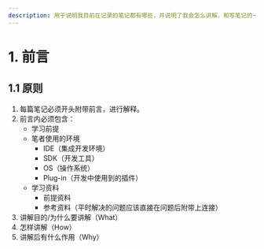 ```yaml
---
description: 用于说明我目前在记录的笔记都有哪些，并说明了我会怎么讲解，和写笔记的一些原则。
---
```


# 1. 前言

## 1.1 原则

1. 每篇笔记必须开头附带前言，进行解释。
2. 前言内必须包含：
   * 学习前提
   * 笔者使用的环境
     * IDE（集成开发环境）
     * SDK（开发工具）
     * OS（操作系统）
     * Plug-in（开发中使用到的插件）
   * 学习资料
     * 前提资料
     * 参考资料（平时解决的问题应该直接在问题后附带上连接）
3. 讲解目的/为什么要讲解（What）
4. 怎样讲解（How）
5. 讲解后有什么作用（Why）

